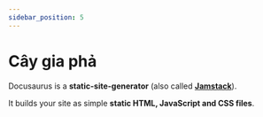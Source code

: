 ```yaml
---
sidebar_position: 5
---
```


# Cây gia phả

Docusaurus is a **static-site-generator** (also called **[Jamstack](https://jamstack.org/)**).

It builds your site as simple **static HTML, JavaScript and CSS files**.